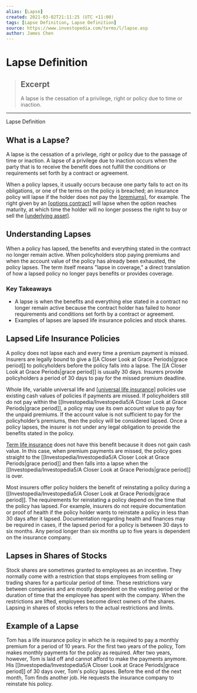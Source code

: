 ```yaml
---
alias: [Lapse]
created: 2021-03-02T21:11:25 (UTC +11:00)
tags: [Lapse Definition, Lapse Definition]
source: https://www.investopedia.com/terms/l/lapse.asp
author: James Chen
---
```


# Lapse Definition

> ## Excerpt
> A lapse is the cessation of a privilege, right or policy due to time or inaction.

---

Lapse Definition
## What is a Lapse?

A lapse is the cessation of a privilege, right or policy due to the passage of time or inaction. A lapse of a privilege due to inaction occurs when the party that is to receive the benefit does not fulfill the conditions or requirements set forth by a contract or agreement.

When a policy lapses, it usually occurs because one party fails to act on its obligations, or one of the terms on the policy is breached; an insurance policy will lapse if the holder does not pay the [[premiums]](https://www.investopedia.com/terms/p/premium.asp), for example. The right given by an [[options contract]](https://www.investopedia.com/terms/o/optionscontract.asp) will lapse when the option reaches maturity, at which time the holder will no longer possess the right to buy or sell the [[underlying asset]](https://www.investopedia.com/terms/u/underlying-asset.asp).

## Understanding Lapses

When a policy has lapsed, the benefits and everything stated in the contract no longer remain active. When policyholders stop paying premiums and when the account value of the policy has already been exhausted, the policy lapses. The term itself means "lapse in coverage," a direct translation of how a lapsed policy no longer pays benefits or provides coverage.

### Key Takeaways

-   A lapse is when the benefits and everything else stated in a contract no longer remain active because the contract holder has failed to honor requirements and conditions set forth by a contract or agreement.
-   Examples of lapses are lapsed life insurance policies and stock shares.

## Lapsed Life Insurance Policies

A policy does not lapse each and every time a premium payment is missed. Insurers are legally bound to give a [[A Closer Look at Grace Periods|grace period]] to policyholders before the policy falls into a lapse. The [[A Closer Look at Grace Periods|grace period]] is usually 30 days. Insurers provide policyholders a period of 30 days to pay for the missed premium deadline.

Whole life, variable universal life and [[universal life insurance]](https://www.investopedia.com/terms/u/universallife.asp) policies use existing cash values of policies if payments are missed. If policyholders still do not pay within the [[Investopedia/Investopedia5/A Closer Look at Grace Periods|grace period]], a policy may use its own account value to pay for the unpaid premiums. If the account value is not sufficient to pay for the policyholder’s premiums, then the policy will be considered lapsed. Once a policy lapses, the insurer is not under any legal obligation to provide the benefits stated in the policy.

[Term life insurance](https://www.investopedia.com/terms/t/termlife.asp) does not have this benefit because it does not gain cash value. In this case, when premium payments are missed, the policy goes straight to the [[Investopedia/Investopedia5/A Closer Look at Grace Periods|grace period]] and then falls into a lapse when the [[Investopedia/Investopedia5/A Closer Look at Grace Periods|grace period]] is over.

Most insurers offer policy holders the benefit of reinstating a policy during a [[Investopedia/Investopedia5/A Closer Look at Grace Periods|grace period]]. The requirements for reinstating a policy depend on the time that the policy has lapsed. For example, insurers do not require documentation or proof of health if the policy holder wants to reinstate a policy in less than 30 days after it lapsed. Documentation regarding health and finances may be required in cases, if the lapsed period for a policy is between 30 days to six months. Any period longer than six months up to five years is dependent on the insurance company.

## Lapses in Shares of Stocks

Stock shares are sometimes granted to employees as an incentive. They normally come with a restriction that stops employees from selling or trading shares for a particular period of time. These restrictions vary between companies and are mostly dependent on the vesting period or the duration of time that the employee has spent with the company. When the restrictions are lifted, employees become direct owners of the shares. Lapsing in shares of stocks refers to the actual restrictions and limits.

## Example of a Lapse

Tom has a life insurance policy in which he is required to pay a monthly premium for a period of 10 years. For the first two years of the policy, Tom makes monthly payments for the policy as required. After two years, however, Tom is laid off and cannot afford to make the payments anymore. His [[Investopedia/Investopedia5/A Closer Look at Grace Periods|grace period]] of 30 days over, Tom's policy lapses. Before the end of the next month, Tom finds another job. He requests the insurance company to reinstate his policy.
